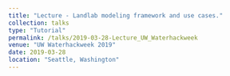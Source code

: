 ```yaml
---
title: "Lecture - Landlab modeling framework and use cases."
collection: talks
type: "Tutorial"
permalink: /talks/2019-03-28-Lecture_UW_Waterhackweek
venue: "UW Waterhackweek 2019"
date: 2019-03-28
location: "Seattle, Washington"
---
```


